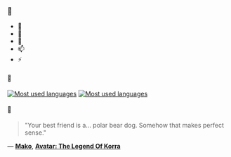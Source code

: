### 👋

- 🔭
- 🌱
- 💬
- 📫
- ⚡

#### 🧏

[![Most used languages](https://github-readme-stats-aynah.vercel.app/api/top-langs/?username=aynh&theme=solarized-dark&langs_count=6&layout=compact&hide_title=true)](https://github.com/anuraghazra/github-readme-stats#gh-dark-mode-only)
[![Most used languages](https://github-readme-stats-aynah.vercel.app/api/top-langs/?username=aynh&theme=solarized-light&langs_count=6&layout=compact&hide_title=true)](https://github.com/anuraghazra/github-readme-stats#gh-light-mode-only)

#### 💬

> "Your best friend is a... polar bear dog. Somehow that makes perfect sense."

&mdash; [**Mako**](https://myanimelist.net/character.php?q=Mako&cat=character), [**Avatar: The Legend Of Korra**](https://myanimelist.net/search/all?q=Avatar%3A%20The%20Legend%20Of%20Korra&cat=all)
